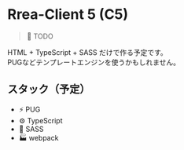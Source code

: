 # Rrea-Client 5 (C5)

>  🚧 TODO



HTML + TypeScript + SASS だけで作る予定です。  
PUGなどテンプレートエンジンを使うかもしれません。



## スタック（予定）

+ ⚡️ PUG
+ ⚙️ TypeScript
+ 🎨 SASS
+ 🏭 webpack